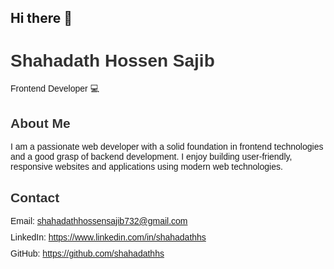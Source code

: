 ## Hi there 👋

<!--
**sajib-intern/sajib-intern** is a ✨ _special_ ✨ repository because its `README.md` (this file) appears on your GitHub profile.

Here are some ideas to get you started:

- 🔭 I’m currently working on ...
- 🌱 I’m currently learning ...
- 👯 I’m looking to collaborate on ...
- 🤔 I’m looking for help with ...
- 💬 Ask me about ...
- 📫 How to reach me: ...
- 😄 Pronouns: ...
- ⚡ Fun fact: ...
-->
<h1 style="font-family: Arial, sans-serif; color: #333;">Shahadath Hossen Sajib</h1>
<p style="font-family: Arial, sans-serif;">Frontend Developer 💻</p>

<h2 style="font-family: Arial, sans-serif; color: #333;">About Me</h2>
<p style="font-family: Arial, sans-serif;">I am a passionate web developer with a solid foundation in frontend technologies and a good grasp of backend development. I enjoy building user-friendly, responsive websites and applications using modern web technologies.</p>

<h2 style="font-family: Arial, sans-serif; color: #333;">Contact</h2>
<ul style="font-family: Arial, sans-serif; list-style-type: none; padding: 0;">
  <li style="margin-bottom: 10px;">Email: <a href="mailto:shahadathhossensajib732@gmail.com">shahadathhossensajib732@gmail.com</a></li>
  <li style="margin-bottom: 10px;">LinkedIn: <a href="https://www.linkedin.com/in/shahadathhs" target="_blank">https://www.linkedin.com/in/shahadathhs</a></li>
  <li style="margin-bottom: 10px;">GitHub: <a href="https://github.com/shahadathhs" target="_blank">https://github.com/shahadathhs</a></li>
</ul>
